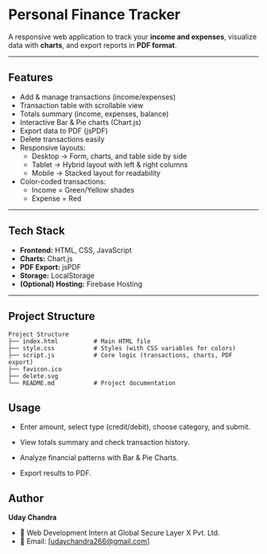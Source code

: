 # Personal Finance Tracker

A responsive web application to track your **income and expenses**, visualize data with **charts**, and export reports in **PDF format**.  

---

## Features
- Add & manage transactions (income/expenses)
- Transaction table with scrollable view
- Totals summary (income, expenses, balance)
- Interactive Bar & Pie charts (Chart.js)
- Export data to PDF (jsPDF)
- Delete transactions easily
- Responsive layouts:
  - Desktop → Form, charts, and table side by side
  - Tablet → Hybrid layout with left & right columns
  - Mobile → Stacked layout for readability
- Color-coded transactions:
  - Income = Green/Yellow shades
  - Expense = Red

---

## Tech Stack
- **Frontend:** HTML, CSS, JavaScript  
- **Charts:** Chart.js  
- **PDF Export:** jsPDF  
- **Storage:** LocalStorage  
- **(Optional) Hosting:** Firebase Hosting  

---

## Project Structure
```
Project Structure
├── index.html          # Main HTML file
├── style.css           # Styles (with CSS variables for colors)
├── script.js           # Core logic (transactions, charts, PDF export)
├── favicon.ico         
├── delete.svg  
└── README.md           # Project documentation
```


## Usage

- Enter amount, select type (credit/debit), choose category, and submit.

- View totals summary and check transaction history.

- Analyze financial patterns with Bar & Pie Charts.

- Export results to PDF.

## Author
**Uday Chandra**
- 💼 Web Development Intern at Global Secure Layer X Pvt. Ltd.
- 📧 Email: [udaychandra266@gmail.com]